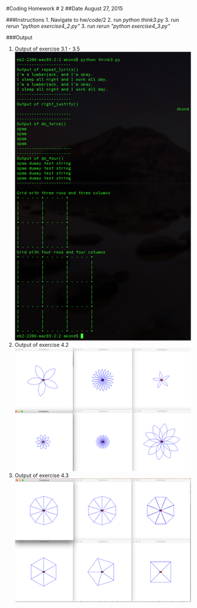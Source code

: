 #Coding Homework # 2 
##Date August 27, 2015

###Instructions 
    1. Navigate to hw/code/2 
    2. run *python think3.py*
    3. run *rerun "python exercise4_2.py"* 
    3. run *rerun "python exercise4_3.py"*     
    
###Output 
1. Output of exercise 3.1 - 3.5  
![output](images/finalOutput.png?raw=true=150x100)    
2. Output of exercise 4.2
![output](think4/_2.png?raw=true=150x100)    
3. Output of exercise 4.3
![output](think4/_3.png?raw=true=150x100)     
